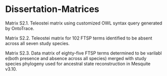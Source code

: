 # Dissertation-Matrices

Matrix S2.1. Teleostei matrix using customized OWL syntax query generated by OntoTrace.


Matrix S2.2. Teleostei matrix for 102 FTSP terms identified to be absent across all seven study species.


Matrix S2.3. Data matrix of eighty-five FTSP terms determined to be varilabl e(both presence and absence across all species) merged with study species phylogeny used for ancestral state reconstruction in Mesquite v3.10.
